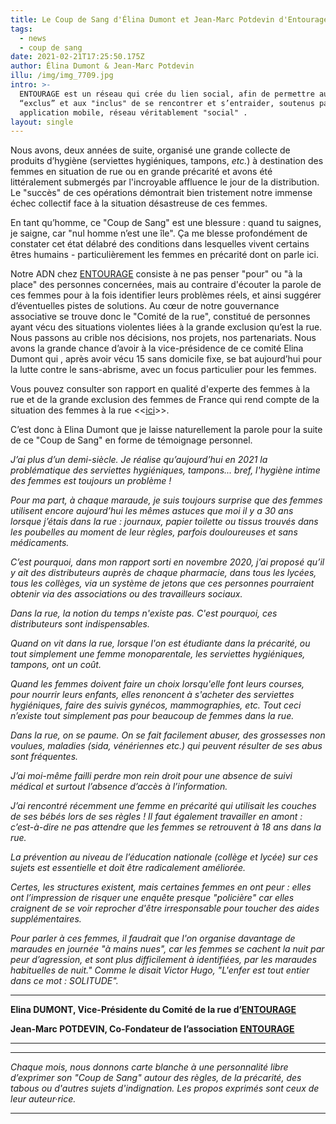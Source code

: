 ```yaml
---
title: Le Coup de Sang d'Élina Dumont et Jean-Marc Potdevin d'Entourage
tags:
  - news
  - coup de sang
date: 2021-02-21T17:25:50.175Z
author: Élina Dumont & Jean-Marc Potdevin
illu: /img/img_7709.jpg
intro: >-
  ENTOURAGE est un réseau qui crée du lien social, afin de permettre aux
  “exclus” et aux "inclus" de se rencontrer et s’entraider, soutenus par une
  ​application ​mobile, réseau véritablement "social" .
layout: single
---
```

Nous avons, deux années de suite, organisé une grande collecte de produits​ d’hygiène (serviettes hygiéniques, tampons, _etc._) à destination des femmes en situation de rue ou en grande précarité et avons été littéralement submergés par l'incroyable affluence le jour de la distribution. Le "succès" de ces opérations démontrait bien tristement notre immense échec collectif face à la situation désastreuse de ces femmes.

En tant qu’homme, ce "Coup de Sang" est une blessure : quand tu saignes, je saigne, car "nul homme n’est une île". Ça me blesse profondément de constater cet état délabré des conditions dans lesquelles vivent certains êtres humains - particulièrement les femmes en précarité dont on parle ici.

Notre ADN chez [ENTOURAGE](https://www.entourage.social) consiste à ne pas penser "pour" ou "à la place" des personnes concernées, mais au contraire d'écouter la parole de ces femmes pour à la fois identifier leurs problèmes réels, et ainsi suggérer d’éventuelles pistes de solutions. Au cœur de notre gouvernance associative se trouve donc le "Comité de la rue", constitué de personnes ayant vécu des situations violentes liées à la grande exclusion qu’est la rue. Nous passons au crible nos décisions, nos projets, nos partenariats. Nous avons la grande chance d’avoir à la vice-présidence de ce comité Elina Dumont qui , après avoir vécu 15 sans domicile fixe, se bat aujourd’hui pour la lutte contre le sans-abrisme, avec un focus particulier pour les femmes.

Vous pouvez consulter son rapport en qualité d'experte des femmes à la rue et de la grande exclusion des femmes de France qui rend compte de la situation des femmes à la rue <<[ici](www.iledefrance.fr/femmes-la-rue-le-rapport-delina-dumont)>>.

C’est donc à Elina Dumont que je laisse naturellement la parole pour la suite de ce "Coup de Sang" en forme de témoignage personnel.



_J’ai plus d’un demi-siècle. Je réalise qu’aujourd’hui en 2021 la problématique des serviettes hygiéniques, tampons... bref, l'hygiène intime des femmes est toujours un problème !_

_Pour ma part, à chaque maraude, je suis toujours surprise que des femmes utilisent encore aujourd’hui les mêmes astuces que moi il y a 30 ans lorsque j’étais dans la rue : journaux, papier toilette ou tissus trouvés dans les poubelles au moment de leur règles, parfois douloureuses et sans médicaments._

_C’est pourquoi, dans mon rapport sorti en novembre 2020, j’ai proposé qu’il y ait des distributeurs auprès de chaque pharmacie, dans tous les lycées, tous les collèges, via un système de jetons que ces personnes pourraient obtenir via des associations ou des travailleurs sociaux._

_Dans la rue, la notion du temps n'existe pas. C'est pourquoi, ces distributeurs sont indispensables._

_Quand on vit dans la rue, lorsque l'on est étudiante dans la précarité, ou tout simplement une femme monoparentale, les serviettes hygiéniques, tampons, ont un coût._

_Quand les femmes doivent faire un choix lorsqu'elle font leurs courses, pour nourrir leurs enfants, elles renoncent à s'acheter des serviettes hygiéniques, faire des suivis gynécos, mammographies, etc. Tout ceci n’existe tout simplement pas pour beaucoup de femmes dans la rue._

_Dans la rue, on se paume. On se fait facilement abuser, des grossesses non voulues, maladies (sida, vénériennes etc.) qui peuvent résulter de ses abus sont fréquentes._

_J’ai moi-même failli perdre mon rein droit pour une absence de suivi médical et surtout l’absence d’accès à l’information._

_J’ai rencontré récemment une femme en précarité qui utilisait les couches de ses bébés lors de ses règles ! Il faut également travailler en amont : c’est-à-dire ne pas attendre que les femmes se retrouvent à 18 ans dans la rue._

_La prévention au niveau de l’éducation nationale (collège et lycée) sur ces sujets est essentielle et doit être radicalement améliorée._

_Certes, les structures existent, mais certaines femmes en ont peur : elles ont l’impression de risquer une enquête presque "policière" car elles craignent de se voir reprocher d'être irresponsable pour toucher des aides supplémentaires._

_Pour parler à ces femmes, il faudrait que l'on organise davantage de maraudes en journée "à mains nues", car les femmes se cachent la nuit par peur d’agression, et sont plus difficilement à identifiées, par les maraudes habituelles de nuit." Comme le disait Victor Hugo, "L'enfer est tout entier dans ce mot : SOLITUDE"._





- - -

**Elina DUMONT, Vice-Présidente du Comité de la rue d’**[**ENTOURAGE**](https://www.entourage.social)

**Jean-Marc POTDEVIN, Co-Fondateur de l’association** [**ENTOURAGE**](https://www.entourage.social)

- - -

- - -

_Chaque mois, nous donnons carte blanche à une personnalité libre d’exprimer son "Coup de Sang" autour des règles, de la précarité, des tabous ou d'autres sujets d'indignation. Les propos exprimés sont ceux de leur auteur·rice._

- - -
